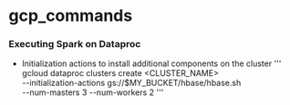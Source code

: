 # gcp_commands

### Executing Spark on Dataproc
- Initialization actions to install additional components on the cluster
''' gcloud dataproc clusters create <CLUSTER_NAME>  \
    --initialization-actions gs://$MY_BUCKET/hbase/hbase.sh \
        --num-masters 3 --num-workers 2 '''

